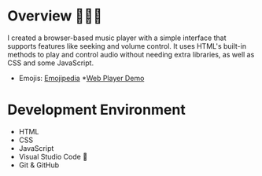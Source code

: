 # Overview 👨🏻‍💻

I created a browser-based music player with a simple interface that supports features like seeking and volume control. It uses HTML's built-in methods to play and control audio without needing extra libraries, as well as CSS and some JavaScript.


* Emojis: [Emojipedia]("https://emojipedia.org/")
*[Web Player Demo]("https://youtu.be/s4-e71Kw3I8?si=hHmryrG_qdGwrqnQ")


# Development Environment 

* HTML
* CSS
* JavaScript 
* Visual Studio Code 🔧
* Git & GitHub

